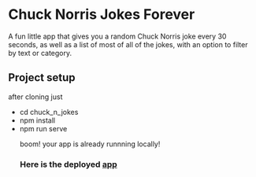 # Chuck Norris Jokes Forever

A fun little app that gives you a random Chuck Norris joke every 30 seconds, as well as a list of most of all of the jokes, with an option to filter by text or category.

## Project setup

after cloning just

<ul>
<li>cd chuck_n_jokes</li>
<li>npm install</li>
<li>npm run serve</li>

boom! your app is already runnning locally!

### Here is the deployed <a href="https://chuck-norris-jokes-forever.herokuapp.com/">app</a>
